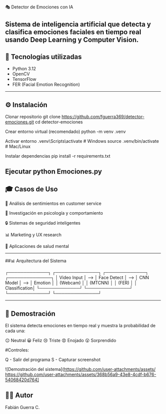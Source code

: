 🎭 Detector de Emociones con IA

Sistema de inteligencia artificial que detecta y clasifica emociones faciales en tiempo real usando Deep Learning y Computer Vision.
---
## 🧠 Tecnologías utilizadas
- Python 3.12
- OpenCV
- TensorFlow
- FER (Facial Emotion Recognition)
---
## ⚙️ Instalación
Clonar repositorio
  git clone https://github.com/fguerra369/detector-emociones.git
cd detector-emociones

Crear entorno virtual (recomendado)
  python -m venv .venv

Activar entorno
  .venv\Scripts\activate  # Windows
  source .venv/bin/activate  # Mac/Linux

Instalar dependencias
  pip install -r requirements.txt

Ejecutar
  python Emociones.py
---
## 🎓 Casos de Uso
💼 Análisis de sentimientos en customer service

🧠 Investigación en psicología y comportamiento

🔒 Sistemas de seguridad inteligentes

📊 Marketing y UX research

💚 Aplicaciones de salud mental

---
##📊 Arquitectura del Sistema

┌─────────────┐     ┌──────────────┐     ┌─────────────┐     ┌──────────────┐
│ Video Input │ --> │ Face Detect  │ --> │   CNN Model │ --> │   Emotion    │
│  (Webcam)   │     │   (MTCNN)    │     │   (FER)     │     │ Classification│
└─────────────┘     └──────────────┘     └─────────────┘     └──────────────┘

---
## 📸 Demostración
El sistema detecta emociones en tiempo real y muestra la probabilidad de cada una:

😐 Neutral
😀 Feliz
😢 Triste
😡 Enojado
😮 Sorprendido

#Controles:

Q - Salir del programa
S - Capturar screenshot


![Demostración del sistema](https://github.com/user-attachments/assets/ https://github.com/user-attachments/assets/368b56a9-43e8-4cdf-b676-54068420d764]


## 👨‍💻 Autor 
Fabián Guerra C.
